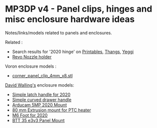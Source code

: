 # MP3DP v4 - Panel clips, hinges and misc enclosure hardware ideas

Notes/links/models related to panels and enclosures.

Related :
- Search results for '2020 hinge' on [Printables](https://www.printables.com/search/all?q=2020%20hinge), [Thangs](https://thangs.com/search/2020%20hinge?scope=all), [Yeggi](https://www.yeggi.com/q/2020+hinge/)
- [Revo Nozzle holder](https://www.printables.com/model/99012-revo-nozzle-holder-for-prusa-mk3s)

Voron enclosure models :
- [corner_panel_clip_4mm_x8.stl](https://github.com/VoronDesign/Voron-Trident/blob/main/STLs/Panels/corner_panel_clip_4mm_x8.stl)


[David Walling's](https://www.printables.com/@DavidWalling_855357) enclosure models:
- [Simple latch handle for 2020](https://www.printables.com/model/478615-simple-latch-handle-for-2020/files)
- [Simple curved drawer handle](https://www.printables.com/model/484348-simple-curved-drawer-handle/files)
- [Arducam 5MP 2020 Mount](https://www.printables.com/model/477729-arducam-5mp-2020-mount)
- [80 mm Extrusion mount for PTC heater](https://www.printables.com/model/476491-80-mm-extrusion-mount-for-ptc-heater)
- [M6 Foot for 2020](https://www.printables.com/model/476478-m6-foot-for-2020)
- [BTT 35 e3v3 Panel Mount](https://www.printables.com/model/476475-btt-35-e3v3-panel-mount)